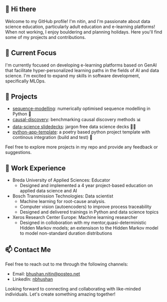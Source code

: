 ## 👋 Hi there 

Welcome to my GitHub profile! I'm nitin, and I'm passionate about data science education, particularly adult education and e-learning platforms! 
When not working, I enjoy bouldering and planning holidays. Here you'll find some of my projects and contributions.

## 🌱 Current Focus

I'm currently focused on developing e-learning platforms based on GenAI that facilitate hyper-personalized learning paths in the fields of AI and data science.
I'm excited to expand my skills in software development, specifically MLOps.

## 🚀 Projects

- [sequence-modelling](https://github.com/nbhushan/sequence-modelling): numerically optimised sequence modelling in Python 🐍
- [causal-discovery](https://github.com/nbhushan/causal-discovery): benchmarking causal discovery methods 📊
- [data-science slidedecks](https://github.com/nbhushan/data-science-slidedecks/tree/main/Explainable%20AI): jargon free data science decks 👨‍🏫
- [python-app-template](https://github.com/nbhushan/python-poetry-CI-template): a poetry based python project template with continous integration (build and test) 🔨
  
Feel free to explore more projects in my repo and provide any feedback or suggestions.

## 💼 Work Experience

- Breda University of Applied Sciences: Educator
  - Designed and implemented a 4 year project-based education on applied data science and AI
- Bosch Transmission Technologies: Data scientist
  - Machine learning for root-cause analysis.
  - Computer vision (autoencoders) to improve process traceability
  - Designed and delivered trainings in Python and data science topics
- Xeros Research Center Europe: Machine learning researcher
  - Designed in colloboration with my mentor,quasi-deterministic Hidden Markov models; an extensison to the Hidden Markov model to model non-standard duration distributions
 
## 📫 Contact Me

Feel free to reach out to me through the following channels:

- Email: [bhushan.nitin@posteo.net](mailto:bhushan.nitin@posteo.net)
- LinkedIn: [nbhushan](https://www.linkedin.com/in/bhushannitin/)

Looking forward to connecting and collaborating with like-minded individuals. Let's create something amazing together!

